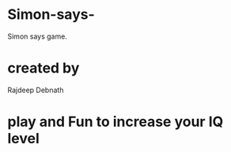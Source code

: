 # Simon-says-
Simon says game.

# created by 
Rajdeep Debnath

# play and Fun to increase your IQ level
